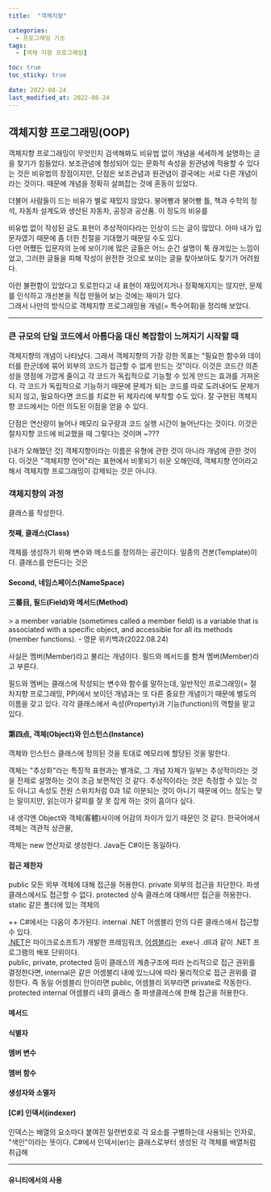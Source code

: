 ```yaml
---
title:  "객체지향"

categories:
  - 프로그래밍 기초
tags:
  - [객체 지향 프로그래밍]

toc: true
toc_sticky: true
 
date: 2022-08-24
last_modified_at: 2022-08-24
---
```


<h2><b>객체지향 프로그래밍(OOP)</b></h2>
객체지향 프로그래밍이 무엇인지 검색해봐도 비유법 없이 개념을 세세하게 설명하는 글을 찾기가 힘들었다.  
보조관념에 형성되어 있는 문화적 속성을 원관념에 적용할 수 있다는 것은 비유법의 장점이지만, 단점은 보조관념과 원관념이 결국에는 서로 다른 개념이라는 것이다. 때문에 개념을 정확히 살펴잡는 것에 혼동이 있었다.  

더불어 사람들이 드는 비유가 별로 재밌지 않았다. 붕어빵과 붕어빵 틀, 책과 수학의 정석, 자동차 설계도와 생산된 자동차, 공장과 공산품. 이 정도의 비유를  

비유법 없이 작성된 글도 표현이 추상적이다라는 인상이 드는 글이 많았다. 아마 내가 입문자였기 때문에 좀 더한 친절을 기대했기 때문일 수도 있다.  
다만 어쨌든 입문자의 눈에 보이기에 많은 글들은 어느 순간 설명이 툭 끊겨있는 느낌이었고, 그러한 글들을 피해 작성이 완전한 것으로 보이는 글을 찾아보아도 찾기가 어려웠다.

이런 불편함이 있었다고 토로한다고 내 표현이 재밌어지거나 정확해지지는 않지만, 문제를 인식하고 개선본을 직접 만들어 보는 것에는 재미가 있다.  
그래서 나만의 방식으로 객체지향 프로그래밍용 개념(= 특수어휘)을 정리해 보았다.

---

<h3>큰 규모의 단일 코드에서 아름다움 대신 복잡함이 느껴지기 시작할 때</h3>
객체지향의 개념이 나타났다. 그래서 객체지향의 가장 강한 목표는 "필요한 함수와 데이터를 한군데에 묶어 외부의 코드가 접근할 수 없게 만드는 것"이다. 이것은 코드간 의존성을 영점에 가깝게 줄이고 각 코드가 독립적으로 기능할 수 있게 만드는 효과를 가져온다. 각 코드가 독립적으로 기능하기 때문에 문제가 되는 코드를 따로 도려내어도 문제가 되지 않고, 필요하다면 코드를 치료한 뒤 제자리에 부착할 수도 있다. 잘 구현된 객체지향 코드에서는 이런 의도된 이점을 얻을 수 있다.

단점은 연산량이 늘어나 메모리 요구량과 코드 실행 시간이 늘어난다는 것이다. 이것은 절차지향 코드에 비교했을 때 그렇다는 것이며 ~???


[내가 오해했던 것]
객체지향이라는 이름은 유형에 관한 것이 아니라 개념에 관한 것이다. 이것은 "객체지향 언어"라는 표현에서 비롯되기 쉬운 오해인데, 객체지향 언어라고 해서 객체지향 프로그래밍이 강제되는 것은 아니다.

<h3>객체지향의 과정</h3>
클래스를 작성한다.








<h4>첫째, 클래스(Class)</h4>
객체를 생성하기 위해 변수와 메소드를 정의하는 공간이다. 일종의 견본(Template)이다.
클래스를 만든다는 것은 

<h4>Second, 네임스페이스(NameSpace)</h4>


<h4>三番目, 필드(Field)와 메서드(Method)</h4>
> a member variable (sometimes called a member field) is a variable that is associated with a specific object, and accessible for all its methods (member functions). - 영문 위키백과(2022.08.24)

사실은 멤버(Member)라고 불리는 개념이다. 필드와 메서드를 함쳐 멤버(Member)라고 부른다.

필드와 멤버는 클래스에 작성되는 변수와 함수를 말하는데, 일반적인 프로그래밍(= 절차지향 프로그래밍, PP)에서 보이던 개념과는 또 다른 중요한 개념이기 때문에 별도의 이름을 갖고 있다.
각각 클래스에서 속성(Property)과 기능(function)의 역할을 맡고 있다.

<h4>第四点, 객체(Object)와 인스턴스(Instance)</h4>

객체와 인스턴스 클래스에 정의된 것을 토대로 메모리에 할당된 것을 말한다.

객체는 "추상화"라는 특징적 표현과는 별개로, 그 개념 자체가 일부는 추상적이라는 것을 전제로 설명하는 것이 조금 보편적인 것 같다. 추상적이라는 것은 측정할 수 있는 것도 아니고 속성도 전원 스위치처럼 0과 1로 이분되는 것이 아니기 때문에 어느 정도는 맞는 말이지만, 읽는이가 갈피를 잘 못 잡게 하는 것이 흠이다 싶다.  

내 생각엔 Object와 객체(客體)사이에 어감의 차이가 있기 때문인 것 같다.
한국어에서 객체는 객관적 상관물, 

객체는 new 연산자로 생성한다. Java든 C#이든 동일하다.

<h4>접근 제한자</h4>

public
모든 외부 객체에 대해 접근을 허용한다.
private
외부의 접근을 차단한다. 파생클래스에서도 접근할 수 없다.
protected
상속 클래스에 대해서만 접근을 허용한다.
static
같은 폴더에 있는 객체의 

++ C#에서는 다음이 추가된다.
internal
.NET 어셈블리 안의 다른 클래스에서 접근할 수 있다.  
[.NET](https://dotnet.microsoft.com/en-us/)은 마이크로소프트가 개발한 프레임워크, [어셈블리](https://docs.microsoft.com/ko-kr/dotnet/standard/assembly/)는 .exe나 .dll과 같이 .NET 프로그램의 배포 단위이다.  
public, private, protected 등이 클래스의 계층구조에 따라 논리적으로 접근 권위를 결정한다면, internal은 같은 어셈블리 내에 있느냐에 따라 물리적으로 접근 권위를 결정한다. 즉 동일 어셈블리 안이라면 public, 어셈블리 외부라면 private로 작동한다.
protected internal
어셈블리 내의 클래스 중 파생클래스에 한해 접근을 허용한다.



<h4>메서드</h4>

<h4>식별자</h4>

<h4>멤버 변수</h4>
<h4>멤버 함수</h4>
<h4>생성자와 소멸자</h4>
<h4>[C#] 인덱서(indexer)</h4>
인덱스는 배열의 요소마다 붙여진 일련번호로 각 요소를 구별하는데 사용되는 인자로, "색인"이라는 뜻이다.  
C#에서 인덱서(er)는 클래스로부터 생성된 각 객체를 배열처럼 취급해

---

<h4>유니티에서의 사용</h4>